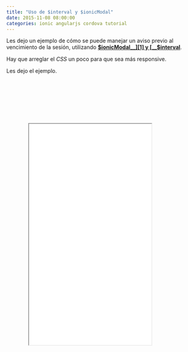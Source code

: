 ```yaml
---
title: "Uso de $interval y $ionicModal"
date: 2015-11-08 08:00:00
categories: ionic angularjs cordova tutorial
---
```


Les dejo un ejemplo de cómo se puede manejar un aviso previo al vencimiento de la sesión, utilizando [__$ionicModal__][1] y [__$interval__][2].

Hay que arreglar el *CSS* un poco para que sea más responsive.

Les dejo el ejemplo.

<style>
.phone {
  position: relative;
  z-index: 1;
  width: 380px;
  height: 810px;
  background: url("/assets/img/phone.png") no-repeat right top;
  margin-left: 20px;
}
.embed_iframe {
  position: absolute;
  width: 320px !important;
  height: 578px;
  top: 114px;
  left: 37px;
}
</style>
<div>
  <div class="phone">
    <iframe height='578' scrolling='no' src='//codepen.io/aaramirez/embed/ZbqNZY/?height=578&theme-id=0&default-tab=result' frameborder='1px' allowtransparency='true' allowfullscreen='true' style="width: 100%; overflow: hidden;" class="embed_iframe">See the Pen <a href='http://codepen.io/aaramirez/pen/ZbqNZY/'>Uso de $interval</a> by Alexander A. Ramírez M. (<a href='http://codepen.io/aaramirez'>@aaramirez</a>) on <a href='http://codepen.io'>CodePen</a>.
</iframe>
  </div>
</div>
<script async src="//assets.codepen.io/assets/embed/ei.js"></script>

[1]: http://ionicframework.com/docs/api/service/$ionicModal/ "$ionicModal"
[2]: https://docs.angularjs.org/api/ng/service/$interval "$interval"
